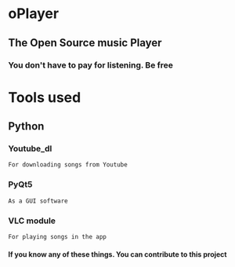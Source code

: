 # oPlayer

## The Open Source music Player

### You don't have to pay for listening. Be free


# Tools used

## Python
  ### Youtube_dl
    For downloading songs from Youtube
  ### PyQt5
    As a GUI software
  ### VLC module
    For playing songs in the app

  #### If you know any of these things. You can contribute to this project
